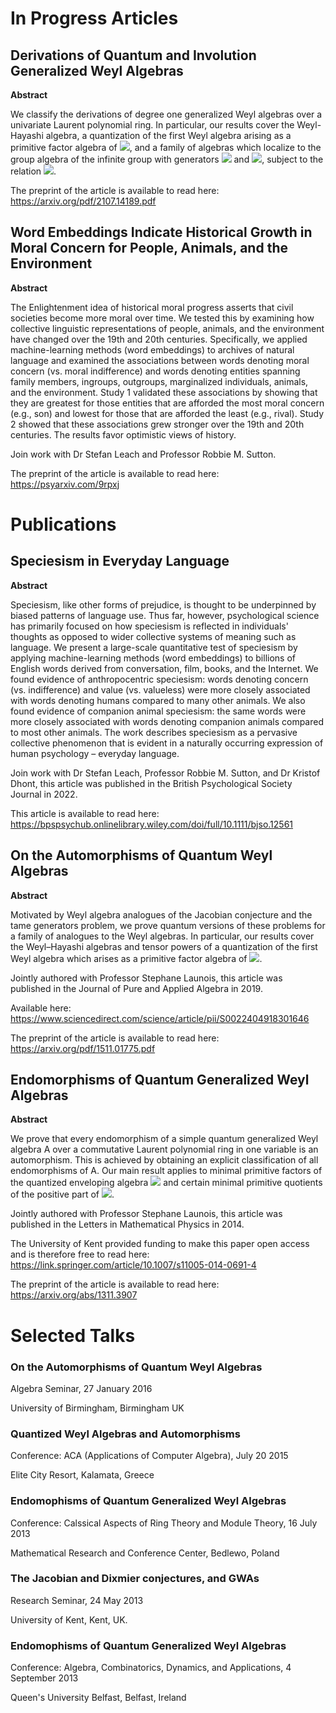 
<h1>In Progress Articles</h1>

<h2> Derivations of Quantum and Involution Generalized Weyl Algebras </h2>

**Abstract**

We classify the derivations of degree one generalized Weyl algebras over a univariate Laurent polynomial ring. In particular, our results cover the Weyl-Hayashi algebra, a quantization of the first Weyl algebra arising as a primitive factor algebra of <img src="https://render.githubusercontent.com/render/math?math=U_q^{%2B} (\mathfrak{so}_5)">, and a family of algebras which localize to the group algebra of the infinite group with generators <img src="https://render.githubusercontent.com/render/math?math=x"> and <img src="https://render.githubusercontent.com/render/math?math=y">, subject to the relation 
<img src="https://render.githubusercontent.com/render/math?math=xy = y^{-1}x">.

The preprint of the article is available to read here: https://arxiv.org/pdf/2107.14189.pdf

<h2> Word Embeddings Indicate Historical Growth in Moral Concern for People, Animals, and the Environment </h2>

**Abstract**

The Enlightenment idea of historical moral progress asserts that civil societies become more moral over time. We tested this by examining how collective linguistic representations of people, animals, and the environment have changed over the 19th and 20th centuries. Specifically, we applied machine-learning methods (word embeddings) to archives of natural language and examined the associations between words denoting moral concern (vs. moral indifference) and words denoting entities spanning family members, ingroups, outgroups, marginalized individuals, animals, and the environment. Study 1 validated these associations by showing that they are greatest for those entities that are afforded the most moral concern (e.g., son) and lowest for those that are afforded the least (e.g., rival). Study 2 showed that these associations grew stronger over the 19th and 20th centuries. The results favor optimistic views of history.

Join work with Dr Stefan Leach and Professor Robbie M. Sutton.

The preprint of the article is available to read here: https://psyarxiv.com/9rpxj 

<h1>Publications</h1>

<h2> Speciesism in Everyday Language </h2>

**Abstract**

Speciesism, like other forms of prejudice, is thought to be underpinned by biased patterns of language use. Thus far, however, psychological science has primarily focused on how speciesism is reflected in individuals' thoughts as opposed to wider collective systems of meaning such as language. We present a large-scale quantitative test of speciesism by applying machine-learning methods (word embeddings) to billions of English words derived from conversation, film, books, and the Internet. We found evidence of anthropocentric speciesism: words denoting concern (vs. indifference) and value (vs. valueless) were more closely associated with words denoting humans compared to many other animals. We also found evidence of companion animal speciesism: the same words were more closely associated with words denoting companion animals compared to most other animals. The work describes speciesism as a pervasive collective phenomenon that is evident in a naturally occurring expression of human psychology – everyday language.

Join work with Dr Stefan Leach, Professor Robbie M. Sutton, and Dr Kristof Dhont, this article was published in the British Psychological Society Journal in 2022.

This article is available to read here: https://bpspsychub.onlinelibrary.wiley.com/doi/full/10.1111/bjso.12561

<h2> On the Automorphisms of Quantum Weyl Algebras </h2>

**Abstract**

Motivated by Weyl algebra analogues of the Jacobian conjecture and the tame generators problem, we prove quantum versions of these problems for a family of analogues to the Weyl algebras. In particular, our results cover the Weyl–Hayashi algebras and tensor powers of a quantization of the first Weyl algebra which arises as a primitive factor algebra of <img src="https://render.githubusercontent.com/render/math?math=U_q^{%2B} (\mathfrak{so}_5)">.

Jointly authored with Professor Stephane Launois, this article was published in the Journal of Pure and Applied Algebra in 2019.

Available here: https://www.sciencedirect.com/science/article/pii/S0022404918301646

The preprint of the article is available to read here: https://arxiv.org/pdf/1511.01775.pdf  

<h2> Endomorphisms of Quantum Generalized Weyl Algebras </h2>

**Abstract**

We prove that every endomorphism of a simple quantum generalized Weyl algebra A over a commutative Laurent polynomial ring in one variable is an automorphism. This is achieved by obtaining an explicit classification of all endomorphisms of A. Our main result applies to minimal primitive factors of the quantized enveloping algebra <img src="https://render.githubusercontent.com/render/math?math=U_q (\mathfrak{sl}_2)"> and certain minimal primitive quotients of the positive part of <img src="https://render.githubusercontent.com/render/math?math=U_q^{%2B} (\mathfrak{so}_5)">.

Jointly authored with Professor Stephane Launois, this article was published in the Letters in Mathematical Physics in 2014. 

The University of Kent provided funding to make this paper open access and is therefore free to read here: https://link.springer.com/article/10.1007/s11005-014-0691-4

The preprint of the article is available to read here: https://arxiv.org/abs/1311.3907


<h1>Selected Talks</h1>

<h3> On the Automorphisms of Quantum Weyl Algebras </h3> 

Algebra Seminar, 27 January 2016

University of Birmingham, Birmingham UK

<h3> Quantized Weyl Algebras and Automorphisms </h3>

Conference: ACA (Applications of Computer Algebra), July 20 2015

Elite City Resort, Kalamata, Greece 

<h3> Endomophisms of Quantum Generalized Weyl Algebras </h3> 

Conference: Calssical Aspects of Ring Theory and Module Theory, 16 July 2013

Mathematical Research and Conference Center, Bedlewo, Poland

<h3> The Jacobian and Dixmier conjectures, and GWAs </h3> 

Research Seminar, 24 May 2013

University of Kent, Kent, UK. 

<h3> Endomophisms of Quantum Generalized Weyl Algebras </h3>

Conference: Algebra, Combinatorics, Dynamics, and Applications, 4 September 2013

Queen's University Belfast, Belfast, Ireland

